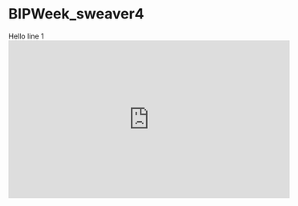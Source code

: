 # BIPWeek_sweaver4

<!DOCTYPE html>
<html lang="en">
  <head>Hello</head>
  line 1


  <iframe width="560" height="315" src="https://www.youtube.com/embed/02BIpDPdfJE" frameborder="0" allow="accelerometer; autoplay; encrypted-media; gyroscope; picture-in-picture" allowfullscreen></iframe>
  
</html>  

